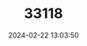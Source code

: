 ---
title: "33118"
category: "Shorea inaequilateralis"
draft: false
date: 2024-02-22 13:03:50
languages:
  English: ["Red Balau"]
---